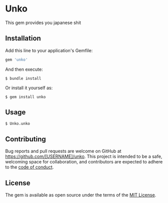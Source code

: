 # Unko

This gem provides you japanese shit

## Installation

Add this line to your application's Gemfile:

```ruby
gem 'unko'
```

And then execute:

    $ bundle install

Or install it yourself as:

    $ gem install unko

## Usage

    $ Unko.unko

## Contributing

Bug reports and pull requests are welcome on GitHub at https://github.com/[USERNAME]/unko. This project is intended to be a safe, welcoming space for collaboration, and contributors are expected to adhere to the [code of conduct](https://github.com/[USERNAME]/unko/blob/master/CODE_OF_CONDUCT.md).


## License

The gem is available as open source under the terms of the [MIT License](https://opensource.org/licenses/MIT).
